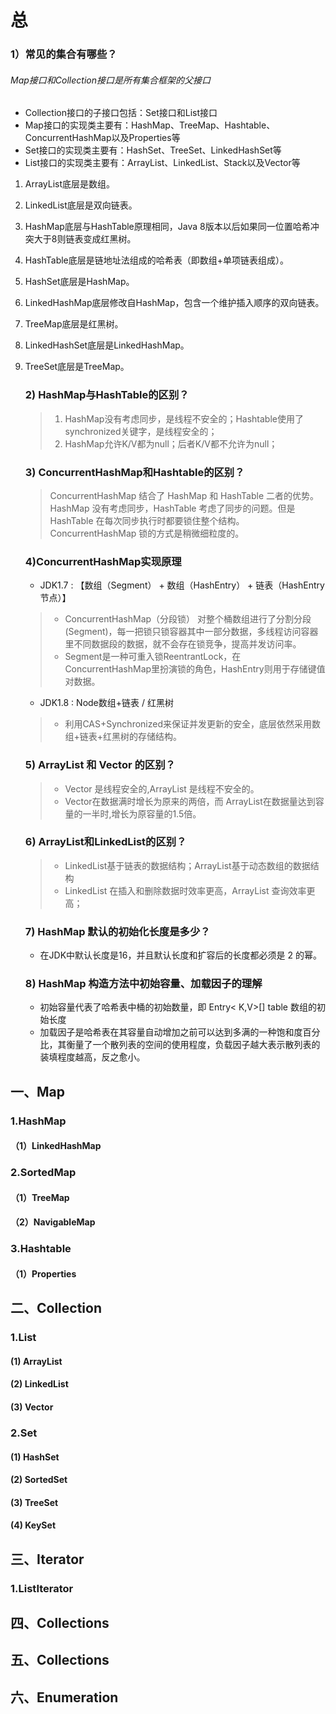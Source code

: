 # 总

### 1）常见的集合有哪些？

###### Map接口和Collection接口是所有集合框架的父接口

- Collection接口的子接口包括：Set接口和List接口
- Map接口的实现类主要有：HashMap、TreeMap、Hashtable、ConcurrentHashMap以及Properties等
- Set接口的实现类主要有：HashSet、TreeSet、LinkedHashSet等
- List接口的实现类主要有：ArrayList、LinkedList、Stack以及Vector等

1. ArrayList底层是数组。

2. LinkedList底层是双向链表。

3. HashMap底层与HashTable原理相同，Java 8版本以后如果同一位置哈希冲突大于8则链表变成红黑树。

4. HashTable底层是链地址法组成的哈希表（即数组+单项链表组成）。

5. HashSet底层是HashMap。

6. LinkedHashMap底层修改自HashMap，包含一个维护插入顺序的双向链表。

7. TreeMap底层是红黑树。

8. LinkedHashSet底层是LinkedHashMap。

9. TreeSet底层是TreeMap。

   ### 2) HashMap与HashTable的区别？

   > 1. HashMap没有考虑同步，是线程不安全的；Hashtable使用了synchronized关键字，是线程安全的；
   > 2. HashMap允许K/V都为null；后者K/V都不允许为null；

   ### 3) ConcurrentHashMap和Hashtable的区别？

   > ConcurrentHashMap 结合了 HashMap 和 HashTable 二者的优势。HashMap 没有考虑同步，HashTable 考虑了同步的问题。但是 HashTable 在每次同步执行时都要锁住整个结构。 ConcurrentHashMap 锁的方式是稍微细粒度的。

   ### 4)ConcurrentHashMap实现原理

   - JDK1.7 : 【数组（Segment） + 数组（HashEntry） + 链表（HashEntry节点）】

   > - ConcurrentHashMap（分段锁） 对整个桶数组进行了分割分段(Segment)，每一把锁只锁容器其中一部分数据，多线程访问容器里不同数据段的数据，就不会存在锁竞争，提高并发访问率。
   > - Segment是一种可重入锁ReentrantLock，在ConcurrentHashMap里扮演锁的角色，HashEntry则用于存储键值对数据。

   - JDK1.8 : Node数组+链表 / 红黑树

   > - 利用CAS+Synchronized来保证并发更新的安全，底层依然采用数组+链表+红黑树的存储结构。

   ### 5) ArrayList 和 Vector 的区别？

   > - Vector 是线程安全的,ArrayList 是线程不安全的。
   > - Vector在数据满时增长为原来的两倍，而 ArrayList在数据量达到容量的一半时,增长为原容量的1.5倍。

   ### 6) ArrayList和LinkedList的区别？

   > - LinkedList基于链表的数据结构；ArrayList基于动态数组的数据结构
   > - LinkedList 在插入和删除数据时效率更高，ArrayList 查询效率更高；

   ### 7) HashMap 默认的初始化长度是多少？

   - 在JDK中默认长度是16，并且默认长度和扩容后的长度都必须是 2 的幂。

   ### 8) HashMap 构造方法中初始容量、加载因子的理解

   - 初始容量代表了哈希表中桶的初始数量，即 Entry< K,V>[] table 数组的初始长度
   - 加载因子是哈希表在其容量自动增加之前可以达到多满的一种饱和度百分比，其衡量了一个散列表的空间的使用程度，负载因子越大表示散列表的装填程度越高，反之愈小。

## 一、Map

### 1.HashMap
#### （1）LinkedHashMap

### 2.SortedMap

#### （1）TreeMap

#### （2）NavigableMap

### 3.Hashtable

#### （1）Properties

## 二、Collection

### 1.List

#### (1) ArrayList

#### (2) LinkedList

#### (3) Vector

### 2.Set

#### (1) HashSet

#### (2) SortedSet

#### (3) TreeSet

#### (4) KeySet

## 三、Iterator

### 1.ListIterator

## 四、Collections

## 五、Collections

## 六、Enumeration